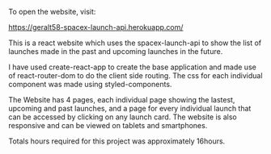 To open the website, visit:

https://geralt58-spacex-launch-api.herokuapp.com/

This is a react website which uses the spacex-launch-api to show the list of launches made in the past and upcoming launches in the future.

I have used create-react-app to create the base application and made use of react-router-dom to do the client side routing. The css for each individual component was made using styled-components.

The Website has 4 pages, each individual page showing the lastest, upcoming and past launches, and a page for every individual launch that can be accessed by clicking on any launch card. The website is also responsive and can be viewed on tablets and smartphones.

Totals hours required for this project was approximately 16hours.
